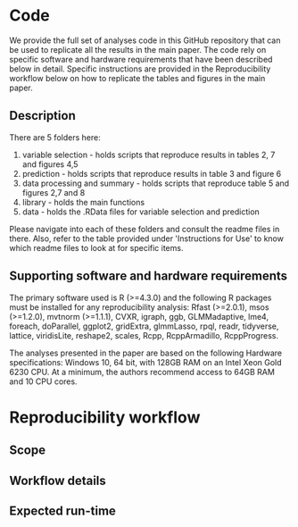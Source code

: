 # Code
We provide the full set of analyses code in this GitHub repository that can be used to replicate all the results in the main paper. The code rely on specific software and hardware requirements that have been described below in detail. Specific instructions are provided in the Reproducibility workflow below on how to replicate the tables and figures in the main paper.

## Description

There are 5 folders here:

1. variable selection - holds scripts that reproduce results in tables 2, 7 and figures 4,5
2. prediction - holds scripts that reproduce results in table 3 and figure 6
3. data processing and summary - holds scripts that reproduce table 5 and figures 2,7 and 8
4. library - holds the main functions
5. data - holds the .RData files for variable selection and prediction

Please navigate into each of these folders and consult the readme files in there. Also, refer to the table provided under 'Instructions for Use' to know which readme files to look at for specific items.


## Supporting software and hardware requirements 
The primary software used is R (>=4.3.0) and the following R packages must be installed for any reproducibility analysis: Rfast (>=2.0.1), msos (>=1.2.0), mvtnorm (>=1.1.1), CVXR, igraph, ggb, GLMMadaptive, lme4, foreach, doParallel, ggplot2, gridExtra, glmmLasso, rpql, readr, tidyverse, lattice, viridisLite, reshape2, scales, Rcpp, RcppArmadillo, RcppProgress.

The analyses presented in the paper are based on the following Hardware specifications: Windows 10, 64 bit, with 128GB RAM on an Intel Xeon Gold 6230 CPU. At a minimum, the authors recommend access to 64GB RAM and 10 CPU cores.


# Reproducibility workflow


## Scope


## Workflow details


## Expected run-time
